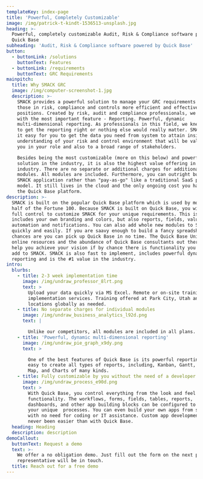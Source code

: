 ```yaml
---
templateKey: index-page
title: 'Powerful, Completely Customizable'
image: /img/patrick-t-kindt-1536513-unsplash.jpg
heading: >-
  Powerful, completely customizable Audit, Risk & Compliance software powered by
  Quick Base
subheading: 'Audit, Risk & Compliance software powered by Quick Base'
button:
  - buttonLink: /solutions
    buttonText: Features
  - buttonLink: /requirements
    buttonText: GRC Requirements
mainpitch:
  title: Why SMACK GRC
  image: /img/computer-screenshot-1.jpg
  description: >-
    SMACK provides a powerful solution to manage your GRC requirements making
    those in risk, compliance and controls more efficient and effective in their
    positions. Created by risk, audit and compliance professionals, we began
    with the most important feature - Reporting. Powerful, dynamic
    multi-dimensional reporting. As professionals in this field, we knew we had
    to get the reporting right or nothing else would really matter. SMACK makes
    it easy for you to get the data you need from system to attain insightful
    understanding of your risk and control environment that will be valuable to
    you in your role and also to a broad range of stakeholders. 

    Besides being the most customizable (more on this below) and powerful
    solution in the industry, it is also the highest value offering in the
    industry. There are no separate or additional charges for additional
    modules. All modules are included. Furthermore, you can outright buy the
    SMACK application rather than "pay-as-go" like a traditional SaaS pricing
    model. It still lives in the cloud and the only ongoing cost you have is for
    the Quick Base platform. 
description: >-
  SMACK is built on the popular Quick Base platform which is used by more than
  half of the Fortune 100. Because SMACK is built on Quick Base, you will have
  full control to customize SMACK for your unique requirements. This is not only
  includes your own branding and colors, but also reports, fields, values,
  automation and notifications. You can also add whole new modules to SMACK
  quickly and easily. If you are saavy enough to build a fancy spreadsheet,
  chances are you can pick up Quick Base in no time. The Quick Base University,
  online resources and the abundance of Quick Base consultants out there can
  help you achieve your vision if by chance there is functionality you want to
  add to SMACK. SMACK is also fast to implement, includes powerful dynamic
  reporting and is the #1 value in the industry. 
intro:
  blurbs:
    - title: 2-3 week implementation time
      image: /img/undraw_professor_8lrt.png
      text: >
        Upload your data quickly via MS Excel. Remote or on-site training and
        implementation services. Training offered at Park City, Utah and other
        locations globally as needed.
    - title: No separate charges for individual modules
      image: /img/undraw_business_analytics_l92d.png
      text: |

        Unlike our competitors, all modules are included in all plans.
    - title: 'Powerful, dynamic multi-dimensional reporting'
      image: /img/undraw_pie_graph_x9dy.png
      text: >

        One of the best features of Quick Base is its powerful reporting. It is
        easy to create all types of reports, including, Kanban, Gantt, Calendar,
        Map, and Charts of many kinds.
    - title: Fully customizable by you without the need of a developer
      image: /img/undraw_process_e90d.png
      text: >
        With Quick Base, you control everything from the look and feel to the
        functionality. The workflows, forms, fields, tables, reports,
        dashboards, and other app building blocks can be configured to match
        your unique  processes. You can even build your own apps from scratch
        with no need for coding or IT assistance. Custom app development has
        never been easier than with Quick Base.
  heading: Heading
  description: description
demoCallout:
  buttonText: Request a demo
  text: >-
    We offer a no obligation demo. Just fill out the form on the next page and a
    representative will be in touch.
  title: Reach out for a free demo
---
```


